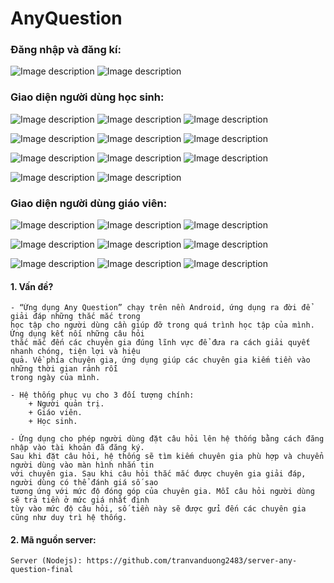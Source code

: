 # AnyQuestion


### Đăng nhập và đăng kí:

![Image description](https://github.com/tranvanduong2483/AnyQuestion/blob/master/image/1.png) ![Image description](https://github.com/tranvanduong2483/AnyQuestion/blob/master/image/2.png)


### Giao diện người dùng học sinh:

![Image description](https://github.com/tranvanduong2483/AnyQuestion/blob/master/image/3.1.png) ![Image description](https://github.com/tranvanduong2483/AnyQuestion/blob/master/image/3.2.png) ![Image description](https://github.com/tranvanduong2483/AnyQuestion/blob/master/image/3.3.png)

![Image description](https://github.com/tranvanduong2483/AnyQuestion/blob/master/image/3.4.png) ![Image description](https://github.com/tranvanduong2483/AnyQuestion/blob/master/image/3.5.png) ![Image description](https://github.com/tranvanduong2483/AnyQuestion/blob/master/image/3.6.png)

![Image description](https://github.com/tranvanduong2483/AnyQuestion/blob/master/image/4.1.png) ![Image description](https://github.com/tranvanduong2483/AnyQuestion/blob/master/image/4.2.png) ![Image description](https://github.com/tranvanduong2483/AnyQuestion/blob/master/image/4.3.png)

![Image description](https://github.com/tranvanduong2483/AnyQuestion/blob/master/image/4.4.png) ![Image description](https://github.com/tranvanduong2483/AnyQuestion/blob/master/image/5.png)


### Giao diện người dùng giáo viên:

![Image description](https://github.com/tranvanduong2483/AnyQuestion/blob/master/image/6.png) ![Image description](https://github.com/tranvanduong2483/AnyQuestion/blob/master/image/7.1.png) ![Image description](https://github.com/tranvanduong2483/AnyQuestion/blob/master/image/7.2.png)

![Image description](https://github.com/tranvanduong2483/AnyQuestion/blob/master/image/7.3.png) ![Image description](https://github.com/tranvanduong2483/AnyQuestion/blob/master/image/7.4.png) ![Image description](https://github.com/tranvanduong2483/AnyQuestion/blob/master/image/7.5.png)

![Image description](https://github.com/tranvanduong2483/AnyQuestion/blob/master/image/8.1.png) ![Image description](https://github.com/tranvanduong2483/AnyQuestion/blob/master/image/8.2.png) ![Image description](https://github.com/tranvanduong2483/AnyQuestion/blob/master/image/9.png)



#### 1. Vấn đề?

    - “Ứng dụng Any Question” chạy trên nền Android, ứng dụng ra đời để giải đáp những thắc mắc trong
    học tập cho người dùng cần giúp đỡ trong quá trình học tập của mình. Ứng dụng kết nối những câu hỏi
    thắc mắc đến các chuyên gia đúng lĩnh vực để đưa ra cách giải quyết nhanh chóng, tiện lợi và hiệu
    quả. Về phía chuyên gia, ứng dụng giúp các chuyên gia kiếm tiền vào những thời gian rảnh rỗi
    trong ngày của mình.

    - Hệ thống phục vụ cho 3 đối tượng chính:
        + Người quản trị.
        + Giáo viên.
        + Học sinh.

    - Ứng dụng cho phép người dùng đặt câu hỏi lên hệ thống bằng cách đăng nhập vào tài khoản đã đăng ký.
    Sau khi đặt câu hỏi, hệ thống sẽ tìm kiếm chuyên gia phù hợp và chuyển người dùng vào màn hình nhắn tin
    với chuyên gia. Sau khi câu hỏi thắc mắc được chuyên gia giải đáp, người dùng có thể đánh giá số sao
    tương ứng với mức độ đóng góp của chuyên gia. Mỗi câu hỏi người dùng sẽ trả tiền ở mức giá nhất định
    tùy vào mức độ câu hỏi, số tiền này sẽ được gửi đến các chuyên gia cũng như duy trì hệ thống.

#### 2. Mã nguồn server:

    Server (Nodejs): https://github.com/tranvanduong2483/server-any-question-final


 
